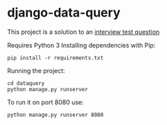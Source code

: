 # django-data-query

This project is a solution to an [interview test question](https://github.com/mark-dessain-maersk/interview-question/tree/v1)

Requires Python 3
Installing dependencies with Pip:
```
pip install -r requirements.txt
```

Running the project:
```
cd dataquery
python manage.py runserver
```

To run it on port 8080 use:
```
python manage.py runserver 8080
```
